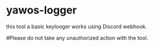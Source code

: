 # yawos-logger
this tool a basic keylooger 
works using Discord webhook.


#Please do not take any unauthorized action with the tool.
